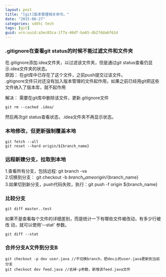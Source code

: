 ```yaml
---
layout: post
title: "[git]版本管理相关命令。"
date: "2015-08-27"
categories: sddtc tech
tags: [git]
guid: urn:uuid:a3ec03ca-1f7a-46d7-ba65-db27dda6f614
---
```


### .gitignore在查看git status的时候不能过滤文件和文件夹  

在.gitignore添加.idea文件夹，以过滤该文件夹，但是通过git status查看仍显示.idea文件夹的状态。  
原因：
在git库中已存在了这个文件，之前push提交过该文件。  
.gitignore文件只对还没有加入版本管理的文件起作用，如果之前已经用git把这些文件纳入了版本库，就不起作用  

解决：
需要在git库中删除该文件，更新.gitignore文件

```vim
git rm --cached .idea/
```  

然后再次git status查看状态，.idea文件夹不再显示状态。  

### 本地修改，但更新强制覆盖本地  

```vim
git fetch --all   
git reset --hard origin/${branch_name}
```

### 远程新建分支，拉取到本地  

1.查看所有分支，包括远程: git branch -va   
2.切换到分支： git checkout -b ${branch_name} origin/${branch_name}  
3.如果切到新分支，push代码失败，执行：git push -f origin ${branch_name}  

### 比较分支  

```vim
git diff master..test
```

如果不是查看每个文件的详细差别，而是统计一下有哪些文件被改动，有多少行被改 动，就可以使用‘--stat' 参数。  

```vim
git diff --stat
```

### 合并分支A文件到分支B

```vim
git checkout -p dev user.java //不切换branch，把dev上的user.java更新到当前分支
git checkout dev feed.java //去掉-p参数，新增该feed.java文件
```
